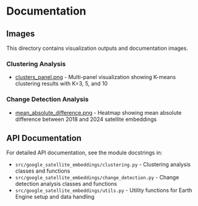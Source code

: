 # Documentation

## Images

This directory contains visualization outputs and documentation images.

### Clustering Analysis
- [clusters_panel.png](images/clusters_panel.png) - Multi-panel visualization showing K-means clustering results with K=3, 5, and 10

### Change Detection Analysis
- [mean_absolute_difference.png](images/mean_absolute_difference.png) - Heatmap showing mean absolute difference between 2018 and 2024 satellite embeddings

## API Documentation

For detailed API documentation, see the module docstrings in:
- `src/google_satellite_embeddings/clustering.py` - Clustering analysis classes and functions
- `src/google_satellite_embeddings/change_detection.py` - Change detection analysis classes and functions
- `src/google_satellite_embeddings/utils.py` - Utility functions for Earth Engine setup and data handling
